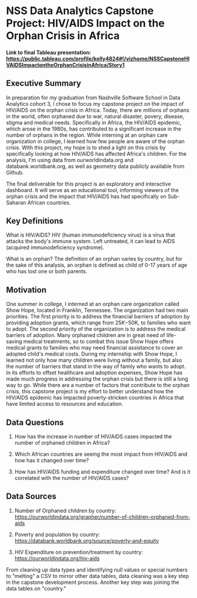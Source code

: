 #  NSS Data Analytics Capstone Project: HIV/AIDS Impact on the Orphan Crisis in Africa

#### Link to final Tableau presentation: https://public.tableau.com/profile/kelly4824#!/vizhome/NSSCapstoneHIVAIDSImpactontheOrphanCrisisinAfrica/Story1

## Executive Summary
In preparation for my graduation from Nashville Software School in Data Analytics cohort 3, I chose to focus my capstone project on the impact of HIV/AIDS on the orphan crisis in Africa. Today, there are millions of orphans in the world, often orphaned due to war, natural disaster, povery, disease, stigma and medical needs. Specifically in Africa, the HIV/AIDS epidemic, which arose in the 1980s, has contributed to a significant increase in the number of orphans in the region. While interning at an orphan care organization in college, I learned how few people are aware of the orphan crisis. With this project, my hope is to shed a light on this crisis by specifically looking at how HIV/AIDS has affected Africa's children. For the analysis, I'm using data from ourworldindata.org and databank.worldbank.org, as well as geometry data publicly available from Github. 

The final deliverable for this project is an exploratory and interactive dashboard. It will serve as an educational tool, informing viewers of the orphan crisis and the impact that HIV/AIDS has had specifically on Sub-Saharan African countries.

## Key Definitions
What is HIV/AIDS?
HIV (human immunodeficiency virus) is a virus that attacks the body's immune system. Left untreated, it can lead to AIDS (acquired immunodeficiency syndrome).

What is an orphan?
The definition of an orphan varies by country, but for the sake of this analysis, an orphan is defined as child of 0-17 years of age who has lost one or both parents.

## Motivation
One summer in college, I interned at an orphan care organization called Show Hope, located in Franklin, Tennessee. The organization had two main priorities. The first priority is to address the financial barriers of adoption by providing adoption grants, which range from $25K-$50K, to families who want to adopt. The second priority of the organization is to address the medical barriers of adoption. Many orphaned children are in great need of life-saving medical treatments, so to combat this issue Show Hope offers medical grants to families who may need financial assistance to cover an adopted child's medical costs. During my internship with Show Hope, I learned not only how many children were living without a family, but also the number of barriers that stand in the way of family who wants to adopt. In its efforts to offset healthcare and adoption expenses, Show Hope has made much progress in addressing the orphan crisis but there is still a long way to go. While there are a number of factors that contribute to the orphan crisis, this capstone project is my effort to better understand how the HIV/AIDS epidemic has impacted poverty-stricken countries in Africa that have limited access to resources and education.

## Data Questions
1. How has the increase in number of HIV/AIDS cases impacted the number of orphaned children in Africa?

2. Which African countries are seeing the most impact from HIV/AIDS and how has it changed over time?

3. How has HIV/AIDS funding and expenditure changed over time? And is it correlated with the number of HIV/AIDS cases?
 
## Data Sources
1. Number of Orphaned children by country: https://ourworldindata.org/grapher/number-of-children-orphaned-from-aids 

2. Poverty and population by country: https://databank.worldbank.org/source/poverty-and-equity 

3. HIV Expenditure on prevention/treatment by country: https://ourworldindata.org/hiv-aids

From cleaning up data types and identifying null values or special numbers to "melting" a CSV to mirror other data tables, data cleaning was a key step in the  capstone development process. Another key step was joining the data tables on "country."

